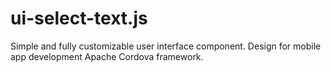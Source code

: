 # ui-select-text.js
Simple and fully customizable user interface component. Design for mobile app development Apache Cordova framework.
